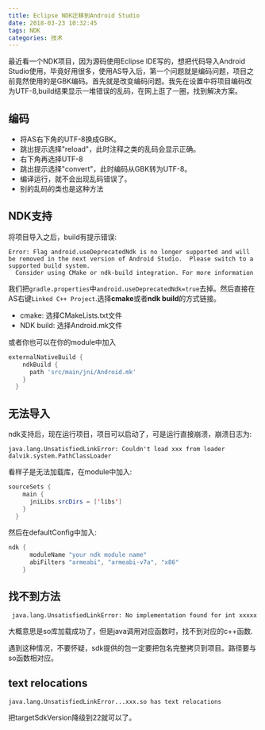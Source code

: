 ```yaml
---
title: Eclipse NDK迁移到Android Studio
date: 2018-03-23 10:32:45
tags: NDK
categories: 技术
---
```


最近看一个NDK项目，因为源码使用Eclipse IDE写的，想把代码导入Android Studio使用，毕竟好用很多，使用AS导入后，第一个问题就是编码问题，项目之前竟然使用的是GBK编码。首先就是改变编码问题。我先在设置中将项目编码改为UTF-8,build结果显示一堆错误的乱码，在网上逛了一圈，找到解决方案。

## 编码

- 将AS右下角的UTF-8换成GBK。
- 跳出提示选择"reload"，此时注释之类的乱码会显示正确。
- 右下角再选择UTF-8
- 跳出提示选择"convert"，此时编码从GBK转为UTF-8。
- 编译运行，就不会出现乱码错误了。
- 别的乱码的类也是这种方法

## NDK支持

将项目导入之后，build有提示错误:

```
Error: Flag android.useDeprecatedNdk is no longer supported and will be removed in the next version of Android Studio.  Please switch to a supported build system.
  Consider using CMake or ndk-build integration. For more information 
```

我们把`gradle.properties`中`android.useDeprecatedNdk=true`去掉。然后直接在AS右键`Linked C++ Project`.选择**cmake**或者**ndk build**的方式链接。

- cmake: 选择CMakeLists.txt文件
- NDK build: 选择Android.mk文件

或者你也可以在你的module中加入

```groovy
externalNativeBuild {
    ndkBuild {
      path 'src/main/jni/Android.mk'
    }
  }
```

## 无法导入

ndk支持后，现在运行项目，项目可以启动了，可是运行直接崩溃，崩溃日志为:

```
java.lang.UnsatisfiedLinkError: Couldn't load xxx from loader dalvik.system.PathClassLoader
```

看样子是无法加载库，在module中加入:

```java
sourceSets {
    main {
      jniLibs.srcDirs = ['libs']
    }
  }
```

然后在defaultConfig中加入:

```java
ndk {
      moduleName "your ndk module name"
      abiFilters "armeabi", "armeabi-v7a", "x86"
    }
```

## 找不到方法

```
 java.lang.UnsatisfiedLinkError: No implementation found for int xxxxx
```

大概意思是so库加载成功了，但是java调用对应函数时，找不到对应的c++函数.

遇到这种情况，不要怀疑，sdk提供的包一定要把包名完整拷贝到项目。路径要与so函数相对应。



## text relocations

```
java.lang.UnsatisfiedLinkError...xxx.so has text relocations
```

把targetSdkVersion降级到22就可以了。